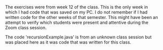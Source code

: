 The exercises were from week 12 of the class. This is the only week in which I had code that was saved on my PC.
I do not remember if I had written code for the other weeks of that semester. 
This might have been an attempt to verify which students were present and attentive during the Zoom class session.

The code 'recursionExample.java' is from an unknown class session but was placed here as it was code that was written for this class.
